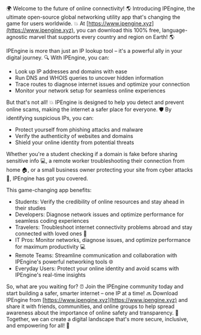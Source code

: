 🌍 Welcome to the future of online connectivity! 🌎 Introducing IPEngine, the ultimate open-source global networking utility app that's changing the game for users worldwide. 💥 At [https://www.ipengine.xyz](https://www.ipengine.xyz), you can download this 100% free, language-agnostic marvel that supports every country and region on Earth! 🌎

IPEngine is more than just an IP lookup tool – it's a powerful ally in your digital journey. 🔍 With IPEngine, you can:

* Look up IP addresses and domains with ease
* Run DNS and WHOIS queries to uncover hidden information
* Trace routes to diagnose internet issues and optimize your connection
* Monitor your network setup for seamless online experiences

But that's not all! 💥 IPEngine is designed to help you detect and prevent online scams, making the internet a safer place for everyone. 🛡️ By identifying suspicious IPs, you can:

* Protect yourself from phishing attacks and malware
* Verify the authenticity of websites and domains
* Shield your online identity from potential threats

Whether you're a student checking if a domain is fake before sharing sensitive info 💻, a remote worker troubleshooting their connection from home 🏠, or a small business owner protecting your site from cyber attacks 🚀, IPEngine has got you covered.

This game-changing app benefits:

* Students: Verify the credibility of online resources and stay ahead in their studies
* Developers: Diagnose network issues and optimize performance for seamless coding experiences
* Travelers: Troubleshoot internet connectivity problems abroad and stay connected with loved ones 📱
* IT Pros: Monitor networks, diagnose issues, and optimize performance for maximum productivity 💻
* Remote Teams: Streamline communication and collaboration with IPEngine's powerful networking tools 🌐
* Everyday Users: Protect your online identity and avoid scams with IPEngine's real-time insights

So, what are you waiting for? ⏰ Join the IPEngine community today and start building a safer, smarter internet – one IP at a time! 🔜 Download IPEngine from [https://www.ipengine.xyz](https://www.ipengine.xyz) and share it with friends, communities, and online groups to help spread awareness about the importance of online safety and transparency. 💪 Together, we can create a digital landscape that's more secure, inclusive, and empowering for all! 🌈